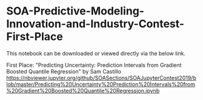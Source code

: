 # SOA-Predictive-Modeling-Innovation-and-Industry-Contest-First-Place

This notebook can be downloaded or viewed directly via the below link.

First Place: "Predicting Uncertainty: Prediction Intervals from Gradient Boosted Quantile Regression" by Sam Castillo https://nbviewer.jupyter.org/github/SOASections/SOAJupyterContest2019/blob/master/Predicting%20Uncertainty%20Prediction%20Intervals%20from%20Gradient%20Boosted%20Quantile%20Regression.ipynb

